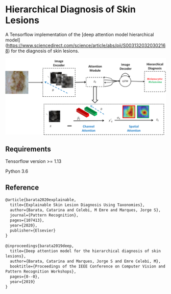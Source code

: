 # Hierarchical Diagnosis of Skin Lesions
A Tensorflow implementation of the [deep attention model hierarchical model] (https://www.sciencedirect.com/science/article/abs/pii/S0031320320302168) for the diagnosis of skin lesions.

![](./imgs/system.jpg)

## Requirements
Tensorflow version >= 1.13

Python 3.6

## Reference

```
@article{barata2020explainable,
  title={Explainable Skin Lesion Diagnosis Using Taxonomies},
  author={Barata, Catarina and Celebi, M Emre and Marques, Jorge S},
  journal={Pattern Recognition},
  pages={107413},
  year={2020},
  publisher={Elsevier}
}

@inproceedings{barata2019deep,
  title={Deep attention model for the hierarchical diagnosis of skin lesions},
  author={Barata, Catarina and Marques, Jorge S and Emre Celebi, M},
  booktitle={Proceedings of the IEEE Conference on Computer Vision and Pattern Recognition Workshops},
  pages={0--0},
  year={2019}
}

```

